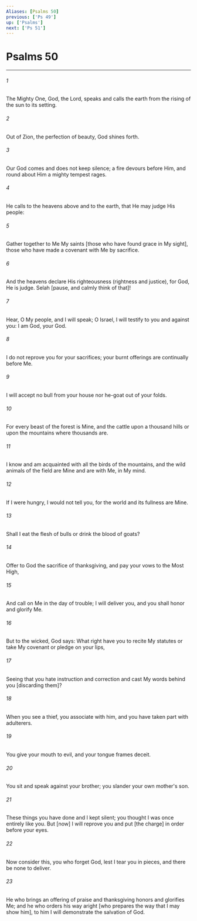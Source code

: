 ```yaml
---
Aliases: [Psalms 50]
previous: ['Ps 49']
up: ['Psalms']
next: ['Ps 51']
---
```

# Psalms 50

***


###### 1 


The Mighty One, God, the Lord, speaks and calls the earth from the rising of the sun to its setting. 


###### 2 


Out of Zion, the perfection of beauty, God shines forth. 


###### 3 


Our God comes and does not keep silence; a fire devours before Him, and round about Him a mighty tempest rages. 


###### 4 


He calls to the heavens above and to the earth, that He may judge His people: 


###### 5 


Gather together to Me My saints [those who have found grace in My sight], those who have made a covenant with Me by sacrifice. 


###### 6 


And the heavens declare His righteousness (rightness and justice), for God, He is judge. Selah [pause, and calmly think of that]! 


###### 7 


Hear, O My people, and I will speak; O Israel, I will testify to you and against you: I am God, your God. 


###### 8 


I do not reprove you for your sacrifices; your burnt offerings are continually before Me. 


###### 9 


I will accept no bull from your house nor he-goat out of your folds. 


###### 10 


For every beast of the forest is Mine, and the cattle upon a thousand hills or upon the mountains where thousands are. 


###### 11 


I know and am acquainted with all the birds of the mountains, and the wild animals of the field are Mine and are with Me, in My mind. 


###### 12 


If I were hungry, I would not tell you, for the world and its fullness are Mine. 


###### 13 


Shall I eat the flesh of bulls or drink the blood of goats? 


###### 14 


Offer to God the sacrifice of thanksgiving, and pay your vows to the Most High, 


###### 15 


And call on Me in the day of trouble; I will deliver you, and you shall honor and glorify Me. 


###### 16 


But to the wicked, God says: What right have you to recite My statutes or take My covenant or pledge on your lips, 


###### 17 


Seeing that you hate instruction and correction and cast My words behind you [discarding them]? 


###### 18 


When you see a thief, you associate with him, and you have taken part with adulterers. 


###### 19 


You give your mouth to evil, and your tongue frames deceit. 


###### 20 


You sit and speak against your brother; you slander your own mother's son. 


###### 21 


These things you have done and I kept silent; you thought I was once entirely like you. But [now] I will reprove you and put [the charge] in order before your eyes. 


###### 22 


Now consider this, you who forget God, lest I tear you in pieces, and there be none to deliver. 


###### 23 


He who brings an offering of praise and thanksgiving honors and glorifies Me; and he who orders his way aright [who prepares the way that I may show him], to him I will demonstrate the salvation of God.
